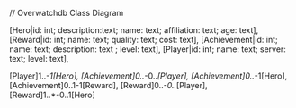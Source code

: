// Overwatchdb Class Diagram

[Hero|id: int; description:text; name: text; affiliation: text; age: text],
[Reward|id: int; name: text; quality: text; cost: text],
[Achievement|id: int; name: text; description: text ; level: text],
[Player|id: int; name: text; server: text; level: text],

[Player]1..*-1[Hero], 
[Achievement]0..*-0..*[Player], 
[Achievement]0..*-1[Hero],
[Achievement]0..1-1[Reward],
[Reward]0..*-0..*[Player],
[Reward]1..*-0..1[Hero]

